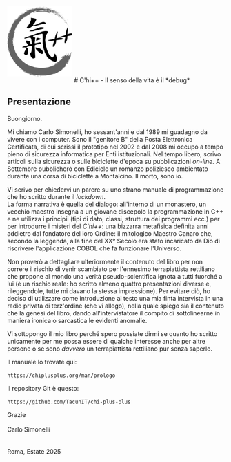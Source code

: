 
<img src="../assets/img/chi-enso.png" style="width:30%;margin: 0 auto 1em">
# C'hi++ - Il senso della vita è il *debug*

## Presentazione


Buongiorno.

Mi chiamo Carlo Simonelli, ho sessant'anni e dal 1989 mi guadagno da vivere con i computer.
Sono il "genitore B" della Posta Elettronica Certificata, di cui scrissi il prototipo nel 2002 e dal 2008 mi occupo a tempo pieno di sicurezza informatica per Enti istituzionali.
Nel tempo libero, scrivo articoli sulla sicurezza o sulle biciclette d'epoca su pubblicazioni *on-line*.
A Settembre pubblicherò con Ediciclo un romanzo poliziesco ambientato durante una corsa di biciclette a Montalcino.
Il morto, sono io.

Vi scrivo per chiedervi un parere su uno strano manuale di programmazione che ho scritto durante il *lockdown*.   
La forma narrativa è quella del dialogo: all'interno di un monastero, un vecchio maestro insegna a un giovane discepolo la programmazione in C++ e ne utilizza i principii (tipi di dato, classi, struttura dei programmi ecc.) per per introdurre i misteri del *C'hi++*: una bizzarra metafisica definita anni addietro dal fondatore del loro Ordine: il mitologico Maestro Canaro che, secondo la leggenda, alla fine del XX° Secolo era stato incaricato da Dio di riscrivere l'applicazione COBOL che fa funzionare l'Universo.  

Non proverò a dettagliare ulteriormente il contenuto del libro per non correre il rischio di venir scambiato per l'ennesimo terrapiattista rettiliano che propone al mondo una verità pseudo-scientifica ignota a tutti fuorché a lui (è un rischio reale: ho scritto almeno quattro presentazioni diverse e, rileggendole, tutte mi davano la stessa impressione).
Per evitare ciò, ho deciso di utilizzare come introduzione al testo una mia finta intervista in una radio privata di terz'ordine (che vi allego), nella quale spiego sia il contenuto che la genesi del libro, dando all'intervistatore il compito di sottolinearne in maniera ironica o sarcastica le evidenti anomalie.

Vi sottopongo il mio libro perché spero possiate dirmi se quanto ho scritto unicamente per me possa essere di qualche interesse anche per altre persone o se sono *davvero* un terrapiattista rettiliano pur senza saperlo.

Il manuale lo trovate qui:

    https://chiplusplus.org/man/prologo

Il repository Git è questo:

    https://github.com/TacunIT/chi-plus-plus    

Grazie
<br />  
Carlo Simonelli
<br />
<br />
<br />
Roma, Estate 2025
